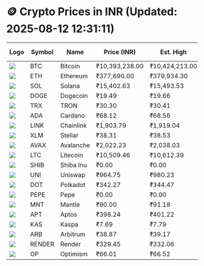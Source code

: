 # 🪙 Crypto Prices in INR (Updated: 2025-08-12 12:31:11)

| Logo | Symbol | Name       | Price (INR) | Est. High | Est. Low | Gross Profit | Fees | Net Profit | ROI % |
|------|--------|------------|-------------|-----------|----------|---------------|------|-------------|--------|
| ![](https://coin-images.coingecko.com/coins/images/1/large/bitcoin.png?1696501400) | BTC    | Bitcoin    | ₹10,393,238.00 | ₹10,424,213.00 | ₹10,362,263.00 | ₹597.84 | ₹200.00 | ₹397.84 | 0.40% |
| ![](https://coin-images.coingecko.com/coins/images/279/large/ethereum.png?1696501628) | ETH    | Ethereum   | ₹377,690.00 | ₹379,934.30 | ₹375,445.70 | ₹1,195.54 | ₹200.00 | ₹995.54 | 1.00% |
| ![](https://coin-images.coingecko.com/coins/images/4128/large/solana.png?1718769756) | SOL    | Solana     | ₹15,402.63 | ₹15,493.53 | ₹15,311.73 | ₹1,187.27 | ₹200.00 | ₹987.27 | 0.99% |
| ![](https://coin-images.coingecko.com/coins/images/5/large/dogecoin.png?1696501409) | DOGE   | Dogecoin   | ₹19.49 | ₹19.66 | ₹19.32 | ₹1,801.62 | ₹200.00 | ₹1,601.62 | 1.60% |
| ![](https://coin-images.coingecko.com/coins/images/1094/large/tron-logo.png?1696502193) | TRX    | TRON       | ₹30.30 | ₹30.41 | ₹30.19 | ₹725.39 | ₹200.00 | ₹525.39 | 0.53% |
| ![](https://coin-images.coingecko.com/coins/images/975/large/cardano.png?1696502090) | ADA    | Cardano    | ₹68.12 | ₹68.56 | ₹67.69 | ₹1,285.37 | ₹200.00 | ₹1,085.37 | 1.09% |
| ![](https://coin-images.coingecko.com/coins/images/877/large/chainlink-new-logo.png?1696502009) | LINK   | Chainlink  | ₹1,903.79 | ₹1,919.04 | ₹1,888.54 | ₹1,615.22 | ₹200.00 | ₹1,415.22 | 1.42% |
| ![](https://coin-images.coingecko.com/coins/images/100/large/fmpFRHHQ_400x400.jpg?1735231350) | XLM    | Stellar    | ₹38.31 | ₹38.53 | ₹38.09 | ₹1,141.96 | ₹200.00 | ₹941.96 | 0.94% |
| ![](https://coin-images.coingecko.com/coins/images/12559/large/Avalanche_Circle_RedWhite_Trans.png?1696512369) | AVAX   | Avalanche  | ₹2,022.23 | ₹2,038.03 | ₹2,006.43 | ₹1,574.43 | ₹200.00 | ₹1,374.43 | 1.37% |
| ![](https://coin-images.coingecko.com/coins/images/2/large/litecoin.png?1696501400) | LTC    | Litecoin   | ₹10,509.46 | ₹10,612.39 | ₹10,406.53 | ₹1,978.12 | ₹200.00 | ₹1,778.12 | 1.78% |
| ![](https://coin-images.coingecko.com/coins/images/11939/large/shiba.png?1696511800) | SHIB   | Shiba Inu  | ₹0.00 | ₹0.00 | ₹0.00 | ₹1,430.20 | ₹200.00 | ₹1,230.20 | 1.23% |
| ![](https://coin-images.coingecko.com/coins/images/12504/large/uniswap-logo.png?1720676669) | UNI    | Uniswap    | ₹964.75 | ₹980.23 | ₹949.27 | ₹3,261.77 | ₹200.00 | ₹3,061.77 | 3.06% |
| ![](https://coin-images.coingecko.com/coins/images/12171/large/polkadot.png?1696512008) | DOT    | Polkadot   | ₹342.27 | ₹344.47 | ₹340.07 | ₹1,295.92 | ₹200.00 | ₹1,095.92 | 1.10% |
| ![](https://coin-images.coingecko.com/coins/images/29850/large/pepe-token.jpeg?1696528776) | PEPE   | Pepe       | ₹0.00 | ₹0.00 | ₹0.00 | ₹1,797.28 | ₹200.00 | ₹1,597.28 | 1.60% |
| ![](https://coin-images.coingecko.com/coins/images/30980/large/Mantle-Logo-mark.png?1739213200) | MNT    | Mantle     | ₹90.00 | ₹91.18 | ₹88.82 | ₹2,665.05 | ₹200.00 | ₹2,465.05 | 2.47% |
| ![](https://coin-images.coingecko.com/coins/images/26455/large/aptos_round.png?1696525528) | APT    | Aptos      | ₹398.24 | ₹401.22 | ₹395.26 | ₹1,508.89 | ₹200.00 | ₹1,308.89 | 1.31% |
| ![](https://coin-images.coingecko.com/coins/images/25751/large/kaspa-icon-exchanges.png?1696524837) | KAS    | Kaspa      | ₹7.69 | ₹7.79 | ₹7.59 | ₹2,728.53 | ₹200.00 | ₹2,528.53 | 2.53% |
| ![](https://coin-images.coingecko.com/coins/images/16547/large/arb.jpg?1721358242) | ARB    | Arbitrum   | ₹38.87 | ₹39.17 | ₹38.57 | ₹1,579.13 | ₹200.00 | ₹1,379.13 | 1.38% |
| ![](https://coin-images.coingecko.com/coins/images/11636/large/rndr.png?1696511529) | RENDER | Render     | ₹329.45 | ₹332.06 | ₹326.84 | ₹1,595.26 | ₹200.00 | ₹1,395.26 | 1.40% |
| ![](https://coin-images.coingecko.com/coins/images/25244/large/Optimism.png?1696524385) | OP     | Optimism   | ₹66.01 | ₹66.52 | ₹65.50 | ₹1,566.48 | ₹200.00 | ₹1,366.48 | 1.37% |
